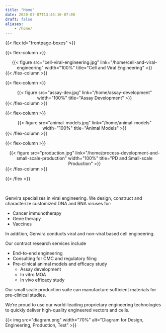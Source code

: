 ```yaml
---
title: "Home"
date: 2020-07-07T13:45:16-07:00
draft: false
aliases:
    - /home/
---
```


{{< flex id="frontpage-boxes" >}}

{{< flex-column >}}
  <center style=>
        {{< figure src="cell-viral-engineering.jpg" link="/home/cell-and-viral-engineering" width="100%" title="Cell and Viral Engineering" >}}
  </center>
{{< /flex-column >}}

{{< flex-column >}}
  <center>
        {{< figure src="assay-dev.jpg" link="/home/assay-development" width="100%" title="Assay Development" >}}
  </center>
{{< /flex-column >}}

{{< flex-column >}}
  <center>
        {{< figure src="animal-models.jpg" link="/home/animal-models" width="100%" title="Animal Models" >}}
  </center>
{{< /flex-column >}}

{{< flex-column >}}
  <center>
        {{< figure src="production.jpg" link="/home/process-development-and-small-scale-production" width="100%" title="PD and Small-scale Production" >}}
  </center>
{{< /flex-column >}}

{{< /flex >}}

&nbsp;

Genvira specializes in viral engineering. We design, construct and characterize customized DNA and RNA viruses for:
- Cancer immunotherapy
- Gene therapy
- Vaccines

In addition, Genvira conducts viral and non-viral based cell engineering.

Our contract research services include
- End-to-end engineering
- Consulting for CMC and regulatory filing
- Pre-clinical animal models and efficacy study
  - Assay development
  - In vitro MOA
  - In vivo efficacy study

Our small scale production suite can manufacture sufficient materials for pre-clinical studies.

We’re proud to use our world-leading proprietary engineering technologies to quickly deliver high-quality engineered vectors and cells.

{{< img src="diagram.png" width="70%" alt="Diagram for Design, Engineering, Production, Test" >}}
